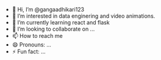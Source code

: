 - 👋 Hi, I’m @gangaadhikari123
- 👀 I’m interested in data enginering and video animations.
- 🌱 I’m currently learning react and flask 
- 💞️ I’m looking to collaborate on ...
- 📫 How to reach me 
- 😄 Pronouns: ...
- ⚡ Fun fact: ...

<!---
gangaadhikari123/gangaadhikari123 is a ✨ special ✨ repository because its `README.md` (this file) appears on your GitHub profile.
You can click the Preview link to take a look at your changes.
--->
